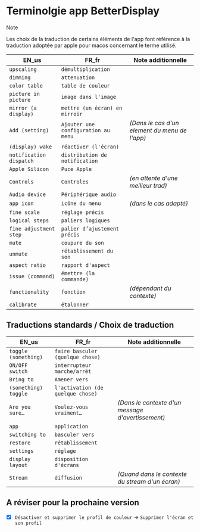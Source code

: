 # Terminolgie app BetterDisplay

> [!NOTE] 
> Les choix de la traduction de certains éléments de l'app font référence à la traduction adoptée par apple pour macos concernant le terme utilisé.

| EN_us      | FR_fr             | Note additionnelle |
|------------|-------------------|--------------------|
|`upscaling` | `démultiplication`|
|`dimming` | `attenuation`|
|`color table` | `table de couleur`|
|`picture in picture` | `image dans l'image`|
|`mirror (a display)` | `mettre (un écran) en mirroir`|
|`Add (setting)` | `Ajouter une configuration au menu` | _(Dans le cas d'un element du menu de l'app)_|
|`(display) wake` | `réactiver (l'écran)`|
|`notification dispatch` | `distribution de notification`|
|`Apple Silicon` | `Puce Apple`|
|`Controls` | `Controles` | _(en attente d'une meilleur trad)_|
|`Audio device` | `Périphérique audio`|
|`app icon` | `icône du menu` | _(dans le cas adapté)_|
|`fine scale` | `réglage précis`|
|`logical steps` | `paliers logiques`|
|`fine adjustment step` | `palier d’ajustement précis`|
|`mute` | `coupure du son`|
|`unmute` | `rétablissement du son`|
|`aspect ratio` | `rapport d'aspect`|
|`issue (command)` | `émettre (la commande)`|
|`functionality` | `fonction` | _(dépendant du contexte)_|
|`calibrate` | `étalonner`|

## Traductions standards / Choix de traduction
| EN_us      | FR_fr             | Note additionnelle |
|------------|-------------------|--------------------|
|`toggle (something)` | `faire basculer (quelque chose)`|
|`ON/OFF switch` | `interrupteur marche/arrêt`|
|`Bring to` | `Amener vers` |
|`(something) toggle` | `l'activation (de quelque chose)`|
|`Are you sure…` | `Voulez-vous vraiment…` | _(Dans le contexte d'un message d'avertissement)_|
|`app` | `application` |
|`switching to` | `basculer vers`|
|`restore` | `rétablissement`|
|`settings` | `réglage`|
|`display layout` | `disposition d'écrans`|
|`Stream` | `diffusion` | _(Quand dans le contexte du stream d'un écran)_|

## A réviser pour la prochaine version

- [x] `Désactiver et supprimer le profil de couleur` -> `Supprimer l'écran et son profil`
